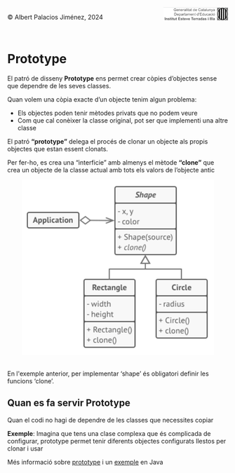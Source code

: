 <div style="display: flex; width: 100%;">
    <div style="flex: 1; padding: 0px;">
        <p>© Albert Palacios Jiménez, 2024</p>
    </div>
    <div style="flex: 1; padding: 0px; text-align: right;">
        <img src="./assets/ieti.png" height="32" alt="Logo de IETI" style="max-height: 32px;">
    </div>
</div>
<br/>

# Prototype

El patró de disseny **Prototype** ens permet crear còpies d’objectes sense que dependre de les seves classes.

Quan volem una còpia exacte d’un objecte tenim algun problema:

- Els objectes poden tenir mètodes privats que no podem veure
- Com que cal conèixer la classe original, pot ser que implementi una altre classe

El patró **“prototype”** delega el procés de clonar un objecte als propis objectes que estan essent clonats.

Per fer-ho, es crea una “interficie” amb almenys el mètode **“clone”** que crea un objecte de la classe actual amb tots els valors de l’objecte antic

<center><img src="./assets/prototype.png" style="max-width: 90%; max-height: 400px;" alt="">
<br/></center>
<br/>

En l'exemple anterior, per implementar ‘shape’ és obligatori definir les funcions ‘clone’.

## Quan es fa servir Prototype

Quan el codi no hagi de dependre de les classes que necessites copiar

**Exemple**: Imagina que tens una clase complexa que és complicada de configurar, prototype permet tenir diferents objectes configurats llestos per clonar i usar

Més informació sobre [prototype](https://refactoring.guru/design-patterns/prototype) i un [exemple](https://refactoring.guru/design-patterns/prototype/java/example) en Java
